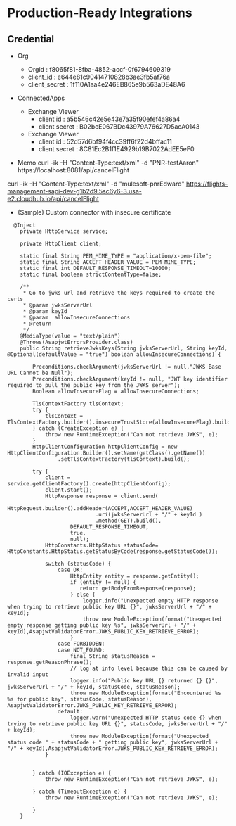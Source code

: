 # Production-Ready Integrations

## Credential
* Org
  * Orgid : f8065f81-8fba-4852-accf-0f6794609319
  * client_id : e644e81c90414710828b3ae3fb5af76a
  * client_secret : 1f110A1aa4e246EB865e9b563aDE48A6

* ConnectedApps
  * Exchange Viewer
    * client id : a5b546c42e5e43e7a35f90efef4a86a4
    * client secret : B02bcE067BDc43979A76627D5acA0143
  * Exchange Viewer
    * client id : 52d57d6bf94f4cc39ff6f22d4bffac11
    * client secret : 8C81Ec2B1f1E4929b19B7022AdEE5eF0


* Memo
curl -ik -H "Content-Type:text/xml" -d "<CancellationNotification><PNR>PNR-test</PNR><PassengerLastName>Aaron</PassengerLastName></CancellationNotification>" https://localhost:8081/api/cancelFlight

curl -ik -H "Content-Type:text/xml" -d "<CancellationNotification><PNR>mulesoft-pnr</PNR><PassengerLastName>Edward</PassengerLastName></CancellationNotification>" https://flights-management-sapi-dev-g1b2d9.5sc6y6-3.usa-e2.cloudhub.io/api/cancelFlight

* (Sample) Custom connector with insecure certificate
```
  @Inject
    private HttpService service;

    private HttpClient client;

    static final String PEM_MIME_TYPE = "application/x-pem-file";
    static final String ACCEPT_HEADER_VALUE = PEM_MIME_TYPE;
    static final int DEFAULT_RESPONSE_TIMEOUT=10000;
    static final boolean strictContentType=false;

    /**
     * Go to jwks url and retrieve the keys required to create the certs
     * @param jwksServerUrl
     * @param keyId
     * @param  allowInsecureConnections
     * @return
     */
    @MediaType(value = "text/plain")
    @Throws(AsapjwtErrorsProvider.class)
    public String retrieveJwksKeys(String jwksServerUrl, String keyId, @Optional(defaultValue = "true") boolean allowInsecureConnections) {

        Preconditions.checkArgument(jwksServerUrl != null,"JWKS Base URL Cannot be Null");
        Preconditions.checkArgument(keyId != null, "JWT key identifier required to pull the public key from the JWKS server");
        Boolean allowInsecureFlag = allowInsecureConnections;

        TlsContextFactory tlsContext;
        try {
            tlsContext = TlsContextFactory.builder().insecureTrustStore(allowInsecureFlag).build();
        } catch (CreateException e) {
            throw new RuntimeException("Can not retrieve JWKS", e);
        }
        HttpClientConfiguration httpClientConfig = new HttpClientConfiguration.Builder().setName(getClass().getName())
                .setTlsContextFactory(tlsContext).build();

        try {
            client = service.getClientFactory().create(httpClientConfig);
            client.start();
            HttpResponse response = client.send(
                    HttpRequest.builder().addHeader(ACCEPT,ACCEPT_HEADER_VALUE)
                            .uri(jwksServerUrl + "/" + keyId )
                            .method(GET).build(),
                    DEFAULT_RESPONSE_TIMEOUT,
                    true,
                    null);
            HttpConstants.HttpStatus statusCode= HttpConstants.HttpStatus.getStatusByCode(response.getStatusCode());

            switch (statusCode) {
                case OK:
                    HttpEntity entity = response.getEntity();
                    if (entity != null) {
                       return getBodyFromResponse(response);
                    } else {
                        logger.info("Unexpected empty HTTP response when trying to retrieve public key URL {}", jwksServerUrl + "/" + keyId);
                        throw new ModuleException(format("Unexpected empty response getting public key %s", jwksServerUrl + "/" + keyId),AsapjwtValidatorError.JWKS_PUBLIC_KEY_RETRIEVE_ERROR);
                    }
                case FORBIDDEN:
                case NOT_FOUND:
                    final String statusReason = response.getReasonPhrase();
                    // log at info level because this can be caused by invalid input
                    logger.info("Public key URL {} returned {} {}", jwksServerUrl + "/" + keyId, statusCode, statusReason);
                    throw new ModuleException(format("Encountered %s %s for public key", statusCode, statusReason), AsapjwtValidatorError.JWKS_PUBLIC_KEY_RETRIEVE_ERROR);
                default:
                    logger.warn("Unexpected HTTP status code {} when trying to retrieve public key URL {}", statusCode, jwksServerUrl + "/" + keyId);
                    throw new ModuleException(format("Unexpected status code " + statusCode + " getting public key", jwksServerUrl + "/" + keyId),AsapjwtValidatorError.JWKS_PUBLIC_KEY_RETRIEVE_ERROR);
            }


        } catch (IOException e) {
            throw new RuntimeException("Can not retrieve JWKS", e);

        } catch (TimeoutException e) {
            throw new RuntimeException("Can not retrieve JWKS", e);

        }
    }
```